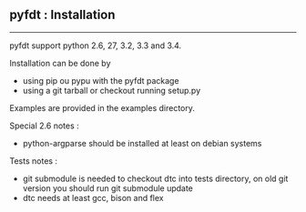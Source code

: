 ## pyfdt : Installation ##
----------

pyfdt support python 2.6, 27, 3.2, 3.3 and 3.4.

Installation can be done by 
 - using pip ou pypu with the pyfdt package
 - using a git tarball or checkout running setup.py

Examples are provided in the examples directory.

Special 2.6 notes :
 - python-argparse should be installed at least on debian systems

Tests notes :
 - git submodule is needed to checkout dtc into tests directory, on old git version you should run git submodule update
 - dtc needs at least gcc, bison and flex
